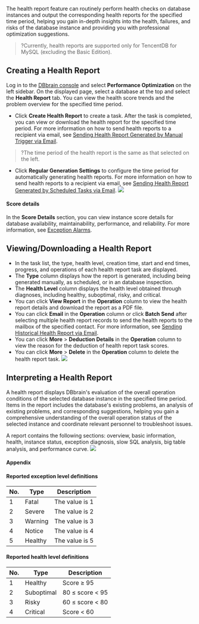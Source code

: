 The health report feature can routinely perform health checks on database instances and output the corresponding health reports for the specified time period, helping you gain in-depth insights into the health, failures, and risks of the database instance and providing you with professional optimization suggestions.

>?Currently, health reports are supported only for TencentDB for MySQL (excluding the Basic Edition).

## Creating a Health Report
Log in to the [DBbrain console](https://console.cloud.tencent.com/dbbrain/analysis) and select **Performance Optimization** on the left sidebar. On the displayed page, select a database at the top and select the **Health Report** tab. You can view the health score trends and the problem overview for the specified time period.
- Click **Create Health Report** to create a task. After the task is completed, you can view or download the health report for the specified time period. For more information on how to send health reports to a recipient via email, see [Sending Health Report Generated by Manual Trigger via Email](https://intl.cloud.tencent.com/document/product/1035/39371).
>?The time period of the health report is the same as that selected on the left.
- Click **Regular Generation Settings** to configure the time period for automatically generating health reports. For more information on how to send health reports to a recipient via email, see [Sending Health Report Generated by Scheduled Tasks via Email](https://intl.cloud.tencent.com/document/product/1035/39371).
![](https://main.qcloudimg.com/raw/60420696f50da3e8d4b2bd7de0a69065.png)

#### Score details
In the **Score Details** section, you can view instance score details for database availability, maintainability, performance, and reliability. For more information, see [Exception Alarms](https://intl.cloud.tencent.com/document/product/1035/37177).

## Viewing/Downloading a Health Report
- In the task list, the type, health level, creation time, start and end times, progress, and operations of each health report task are displayed.
 - The **Type** column displays how the report is generated, including being generated manually, as scheduled, or in an database inspection.
 - The **Health Level** column displays the health level obtained through diagnoses, including healthy, suboptimal, risky, and critical.
- You can click **View Report** in the **Operation** column to view the health report details and download the report as a PDF file.
- You can click **Email** in the **Operation** column or click **Batch Send** after selecting multiple health report records to send the health reports to the mailbox of the specified contact. For more information, see [Sending Historical Health Report via Email](https://intl.cloud.tencent.com/document/product/1035/39371).
- You can click **More** > **Deduction Details** in the **Operation** column to view the reason for the deduction of health report task scores.
- You can click **More** > **Delete** in the **Operation** column to delete the health report task.
![](https://main.qcloudimg.com/raw/3585a278207d97802997f94da98ec0ef.png)

## Interpreting a Health Report
A health report displays DBbrain's evaluation of the overall operation conditions of the selected database instance in the specified time period. Items in the report includes the database's existing problems, an analysis of existing problems, and corresponding suggestions, helping you gain a comprehensive understanding of the overall operation status of the selected instance and coordinate relevant personnel to troubleshoot issues.

A report contains the following sections: overview, basic information, health, instance status, exception diagnosis, slow SQL analysis, big table analysis, and performance curve.
![](https://main.qcloudimg.com/raw/7b72c424b10c1abd1572c0f6ee64f2de.png)

#### Appendix
#### Reported exception level definitions

| No. | Type | Description |
| ---- | ---- | ------ |
| 1 | Fatal | The value is 1 |
| 2 | Severe | The value is 2 |
| 3 | Warning | The value is 3 |
| 4 | Notice | The value is 4 |
| 5 | Healthy | The value is 5 |

#### Reported health level definitions
| No. | Type | Description |
| ---- | ------ | --------------------- |
| 1    | Healthy   | Score ≥ 95         |
| 2    | Suboptimal |80 ≤ score < 95 |
| 3    | Risky   | 60 ≤ score < 80 |
| 4    |  Critical  | Score < 60         |

